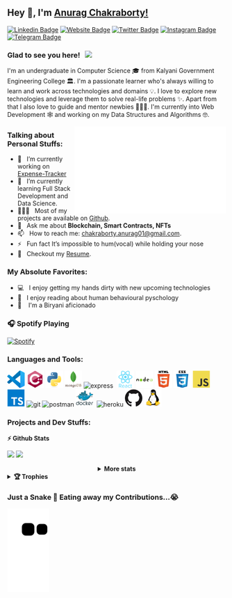 ## Hey 👋, I'm [Anurag Chakraborty!](https://github.com/anuragc2001/)

[![Linkedin Badge](https://img.shields.io/badge/-LinkedIn-0e76a8?style=flat-square&logo=Linkedin&logoColor=white)](https://www.linkedin.com/in/anuragchakraborty2001/)
[![Website Badge](https://img.shields.io/badge/Website-3b5998?style=flat-square&logo=google-chrome&logoColor=white)](https://heyanurag.herokuapp.com/)
[![Twitter Badge](https://img.shields.io/badge/-Twitter-00acee?style=flat-square&logo=Twitter&logoColor=white)](https://twitter.com/AAnurag2001)
[![Instagram Badge](https://img.shields.io/badge/-Instagram-e4405f?style=flat-square&logo=Instagram&logoColor=white)](https://www.instagram.com/anuragchakrab0rty/?hl=en)
[![Telegram Badge](https://img.shields.io/badge/-facebook-1778F2?style=flat-square&logo=facebook&logoColor=white)](https://www.facebook.com/anurag.chakraborty.2001/)


### Glad to see you here! &nbsp; ![](https://komarev.com/ghpvc/?username=anuragc2001&label=Profile%20views&color=blueviolet&style=flat)

I'm an undergraduate in Computer Science 🎓 from Kalyani Government Engineering College 🏛. I'm a passionate learner who's always willing to learn and work across technologies and domains 💡. I love to explore new technologies and leverage them to solve real-life problems ✨. Apart from that I also love to guide and mentor newbies 👨🏻‍💻. I'm currently into Web Development 🕸️ and working on my Data Structures and Algorithms 🤓.
<br>


<!-- Joined Github **3** years ago.

Since then I pushed **1859**+ commits, opened **227**+ issues, submitted **254**+ pull requests, created **20**+ gists and contributed to **11**+ public repositories.

Like My Work? -->
<!-- 
<a href="https://www.buymeacoffee.com/iampavangandhi" target="_blank"><img src="https://cdn.buymeacoffee.com/buttons/v2/default-yellow.png" alt="Buy Me A Coffee" height="60px" width="217px" ></a> -->

<img align="right" width="350" height="200" src="https://github.com/anuragc2001/github-stats/blob/master/generated/overview.svg"> 


<!-- <img align="right" height="250" width="375" alt="" src="https://camo.githubusercontent.com/166a6af24d787a35796e6fd4a858a390f3c8b8d687203d85f4f1eeb57ce7a6c8/68747470733a2f2f6d656469612e67697068792e636f6d2f6d656469612f33466a4550624b7145506850706d433875592f67697068792e676966" /> -->

### Talking about Personal Stuffs:

- 🔭 &nbsp; I’m currently working on [Expense-Tracker](https://github.com/anuragc2001/Expense-Tracker)
- 🚀 &nbsp; I’m currently learning Full Stack Development and Data Science.
- 👨🏻‍💻 &nbsp; Most of my projects are available on [Github](https://github.com/anuragc2001).
- 💬 &nbsp; Ask me about **Blockchain, Smart Contracts, NFTs**
- 📫 &nbsp; How to reach me: chakraborty.anurag01@gmail.com.
- ⚡ &nbsp; Fun fact It’s impossible to hum(vocal) while holding your nose
- 📝 &nbsp; Checkout my [Resume](https://github.com/iampavangandhi/iampavangandhi/blob/master/resume.pdf).

<!-- [![Spotify](https://readme-spotify.warengonzaga.com/api/spotify)](https://open.spotify.com/user/vmt7lpqdatuelp2chw7ur2p2l) -->


### My Absolute Favorites:

<p></p>

- 💻 &nbsp; I enjoy getting my hands dirty with new upcoming technologies
- 📰 &nbsp; I enjoy reading about human behavioural pyschology
- 🍕 &nbsp;&nbsp; I'm a Biryani aficionado



### 🎧 Spotify Playing
<p></p>

[![Spotify](https://readme-spotify.warengonzaga.com/api/spotify)](https://open.spotify.com/user/vmt7lpqdatuelp2chw7ur2p2l)



### Languages and Tools:

<p></p>

<p align="left">
<img alt="Visual Studio Code"  width="40"  height="40"  src="https://raw.githubusercontent.com/github/explore/80688e429a7d4ef2fca1e82350fe8e3517d3494d/topics/visual-studio-code/visual-studio-code.png"/>&nbsp;<img src="https://raw.githubusercontent.com/devicons/devicon/master/icons/cplusplus/cplusplus-original.svg"  alt="cplusplus"  width="40"  height="40"/>&nbsp;<img src="https://raw.githubusercontent.com/devicons/devicon/master/icons/python/python-original.svg"  alt="python"  width="40"  height="40"/>&nbsp;<img src="https://raw.githubusercontent.com/devicons/devicon/master/icons/mongodb/mongodb-original-wordmark.svg"  alt="mongodb"  width="40"  height="40"/>&nbsp;<img src="https://www.pngfind.com/pngs/m/136-1363736_express-js-icon-png-transparent-png.png"  alt="express"  width="40"/>  &nbsp;<img src="https://raw.githubusercontent.com/devicons/devicon/master/icons/react/react-original-wordmark.svg"  alt="react"  width="40"  height="40"/>&nbsp;<img src="https://raw.githubusercontent.com/devicons/devicon/master/icons/nodejs/nodejs-original-wordmark.svg"  alt="nodejs"  width="40"  height="40"/>&nbsp;<img src="https://raw.githubusercontent.com/devicons/devicon/master/icons/html5/html5-original-wordmark.svg"  alt="html5"  width="40"  height="40"/>&nbsp;<img src="https://raw.githubusercontent.com/devicons/devicon/master/icons/css3/css3-original-wordmark.svg"  alt="css3"  width="40"  height="40"/>&nbsp;<img src="https://raw.githubusercontent.com/devicons/devicon/master/icons/javascript/javascript-original.svg"  alt="javascript"  width="40"  height="40"/>&nbsp;<img src="https://raw.githubusercontent.com/devicons/devicon/master/icons/typescript/typescript-original.svg"  alt="typescript"  width="40"  height="40"/>&nbsp;<img src="https://www.vectorlogo.zone/logos/git-scm/git-scm-icon.svg"  alt="git"  width="40"  height="40"/>&nbsp;<img src="https://www.vectorlogo.zone/logos/getpostman/getpostman-icon.svg"  alt="postman"  width="40"  height="40"/>&nbsp;<img src="https://raw.githubusercontent.com/devicons/devicon/master/icons/docker/docker-original-wordmark.svg" alt="docker" width="40" height="40"/> &nbsp;<img src="https://www.vectorlogo.zone/logos/heroku/heroku-icon.svg"  alt="heroku"  width="40"  height="40"/>&nbsp;<img alt="GitHub"  width="40"  height="40"  src="https://raw.githubusercontent.com/github/explore/78df643247d429f6cc873026c0622819ad797942/topics/github/github.png"  />&nbsp;<img src="https://raw.githubusercontent.com/devicons/devicon/master/icons/linux/linux-original.svg"  alt="linux"  width="40"  height="40"/>
</p>

### Projects and Dev Stuffs:

  <p></p>
  <p><b>⚡ Github Stats</b></p>

  <img height="173em" src="https://github-readme-stats.vercel.app/api?username=anuragc2001&count_private=true&show_icons=true&theme=tokyonight&count_private=true" />&nbsp;<img height="173em" src="https://github-readme-stats.vercel.app/api/top-langs/?username=anuragc2001&layout=compact&theme=react&count_private=false"/>

  <details align="center">
  <summary><b>More stats</b></summary>
  <p></p>
  <img src="https://activity-graph.herokuapp.com/graph?username=anuragc2001&theme=material-palenight" />
  </details>
  
<details><summary><b>🏆 Trophies</b></summary>
<p align="left">
<img width=900 src="https://github-profile-trophy.vercel.app/?username=anuragc2001&column=7&theme=tokyonight&no-frame=true"/>
</details>

<!-- <details>
  <summary><b>🧑‍🚀 Open Source Projects</b></summary>

  <br />
  <table>
    <thead align="center">
      <tr border: none;>
        <td><b>💻 Projects</b></td>
        <td><b>🌟 Stars</b></td>
        <td><b>🍴 Forks</b></td>
        <td><b>🐛 Issues</b></td>
        <td><b>🔔 Pull Requests</b></td>
        <td><b>👨‍💻 Language</b></td>
      </tr>
    </thead>
    <tbody>
      <tr>
	      <td><a href="https://github.com/iampavangandhi/Gitwar"><b>🚀 Gitwar</b></a></td>
        <td><img alt="Stars" src="https://img.shields.io/github/stars/iampavangandhi/Gitwar?style=flat-square&labelColor=343b41"/></td>
        <td><img alt="Forks" src="https://img.shields.io/github/forks/iampavangandhi/Gitwar?style=flat-square&labelColor=343b41"/></td>
        <td><img alt="Issues" src="https://img.shields.io/github/issues/iampavangandhi/Gitwar?style=flat-square"/></td>
        <td><img alt="Pull Requests" src="https://img.shields.io/github/issues-pr/iampavangandhi/Gitwar?style=flat-square"/></td>
        <td><img alt="Language" src="https://img.shields.io/github/languages/top/iampavangandhi/Gitwar?style=flat-square"/></td>
      </tr>
      <tr>
	      <td><a href="https://github.com/iampavangandhi/TradeByte"><b>💸 TradeByte</b></a></td>
        <td><img alt="Stars" src="https://img.shields.io/github/stars/iampavangandhi/TradeByte?style=flat-square&labelColor=343b41"/></td>
        <td><img alt="Forks" src="https://img.shields.io/github/forks/iampavangandhi/TradeByte?style=flat-square&labelColor=343b41"/></td>
        <td><img alt="Issues" src="https://img.shields.io/github/issues/iampavangandhi/TradeByte?style=flat-square"/></td>
        <td><img alt="Pull Requests" src="https://img.shields.io/github/issues-pr/iampavangandhi/TradeByte?style=flat-square"/></td>
        <td><img alt="Language" src="https://img.shields.io/github/languages/top/iampavangandhi/TradeByte?label=javascript&style=flat-square"/></td>
      </tr>
      <tr>
	      <td><a href="https://github.com/iampavangandhi/TheNodeCourse"><b>👨🏻‍💻 TheNodeCourse</b></a></td>
        <td><img alt="Stars" src="https://img.shields.io/github/stars/iampavangandhi/TheNodeCourse?style=flat-square&labelColor=343b41"/></td>
        <td><img alt="Forks" src="https://img.shields.io/github/forks/iampavangandhi/TheNodeCourse?style=flat-square&labelColor=343b41"/></td>
        <td><img alt="Issues" src="https://img.shields.io/github/issues/iampavangandhi/TheNodeCourse?style=flat-square"/></td>
        <td><img alt="Pull Requests" src="https://img.shields.io/github/issues-pr/iampavangandhi/TheNodeCourse?style=flat-square"/></td>
        <td><img alt="Language" src="https://img.shields.io/github/languages/top/iampavangandhi/TheNodeCourse?style=flat-square"/></td> 
      </tr>
      <tr>
	      <td><a href="https://github.com/iampavangandhi/iampavangandhi"><b>🤓 iampavangandhi</b></a></td>
        <td><img alt="Stars" src="https://img.shields.io/github/stars/iampavangandhi/iampavangandhi?style=flat-square&labelColor=343b41"/></td>
        <td><img alt="Forks" src="https://img.shields.io/github/forks/iampavangandhi/iampavangandhi?style=flat-square&labelColor=343b41"/></td>
        <td><img alt="Issues" src="https://img.shields.io/github/issues/iampavangandhi/iampavangandhi?style=flat-square"/></td>
        <td><img alt="Pull Requests" src="https://img.shields.io/github/issues-pr/iampavangandhi/iampavangandhi?style=flat-square"/></td>
        <td><img alt="Language" src="https://img.shields.io/badge/markdown-100%25-blue?style=flat-square"/></td> 
      </tr>
    </tbody>
  </table>
  <br />
</details> -->


### Just a Snake 🐍 Eating away my Contributions...😭
![snake gif](https://raw.githubusercontent.com/avinash-218/avinash-218/output/github-contribution-grid-snake.svg)
